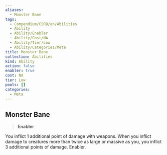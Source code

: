 ```yaml
---
aliases:
  - Monster Bane
tags:
  - Compendium/CSRD/en/Abilities
  - Ability
  - Ability/Enabler
  - Ability/Cost/NA
  - Ability/Tier/Low
  - Ability/Categories/Meta
title: Monster Bane
collection: Abilities
kind: Ability
action: false
enabler: true
cost: NA
tier: Low
pools: []
categories:
  - Meta
---
```

## Monster Bane    
>**Enabler**  
    
You inflict 1 additional point of damage with weapons. When you inflict damage to creatures more than twice as large or massive as you, you inflict 3 additional points of damage. Enabler.